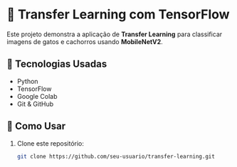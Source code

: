 # 📌 Transfer Learning com TensorFlow

Este projeto demonstra a aplicação de **Transfer Learning** para classificar imagens de gatos e cachorros usando **MobileNetV2**.

## 🚀 Tecnologias Usadas
- Python
- TensorFlow
- Google Colab
- Git & GitHub

## 📂 Como Usar
1. Clone este repositório:
   ```bash
   git clone https://github.com/seu-usuario/transfer-learning.git
